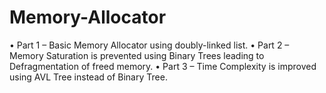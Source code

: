# Memory-Allocator
•	Part 1 – Basic Memory Allocator using doubly-linked list.
•	Part 2 – Memory Saturation is prevented using Binary Trees leading to Defragmentation of freed memory.
•	Part 3 – Time Complexity is improved using AVL Tree instead of Binary Tree.
